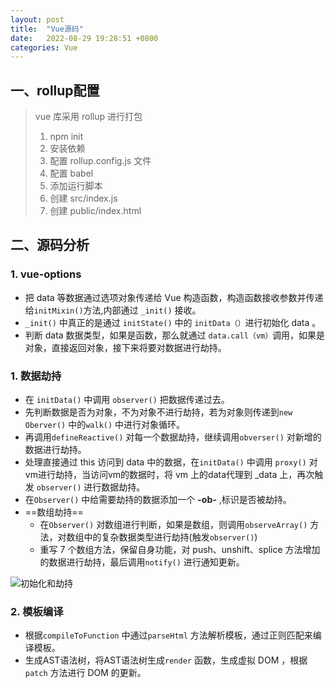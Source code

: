 ```yaml
---
layout: post
title:  "Vue源码"
date:   2022-08-29 19:28:51 +0800
categories: Vue
---
```


## 一、rollup配置

> vue 库采用 rollup 进行打包
>
> 1. npm init
> 2. 安装依赖
> 3. 配置 rollup.config.js 文件
> 4. 配置 babel
> 5. 添加运行脚本
> 6. 创建 src/index.js
> 7. 创建 public/index.html 

## 二、源码分析

###  1. vue-options

+ 把 data 等数据通过选项对象传递给 Vue 构造函数，构造函数接收参数并传递给`initMixin()`方法,内部通过 `_init()` 接收。
+  `_init()` 中真正的是通过 `initState()` 中的 `initData（）`进行初始化 data 。
+ 判断 data 数据类型，如果是函数，那么就通过 `data.call（vm）`调用，如果是对象，直接返回对象，接下来将要对数据进行劫持。

### 1. 数据劫持

+ 在 `initData()` 中调用 `observer()` 把数据传递过去。
+ 先判断数据是否为对象，不为对象不进行劫持，若为对象则传递到`new Oberver()` 中的`walk()` 中进行对象循环。
+ 再调用`defineReactive()` 对每一个数据劫持，继续调用`obverser()` 对新增的数据进行劫持。
+ 处理直接通过 this 访问到 data 中的数据，在`initData()` 中调用 `proxy()` 对vm进行劫持，当访问vm的数据时，将 vm 上的data代理到 _data 上，再次触发 `observer()` 进行数据劫持。
+ 在`Observer()` 中给需要劫持的数据添加一个 **-ob-** ,标识是否被劫持。 
+ ==数组劫持== 
  + 在`Observer()` 对数组进行判断，如果是数组，则调用`observeArray()` 方法，对数组中的复杂数据类型进行劫持(触发`observer()`) 
  + 重写 7 个数组方法，保留自身功能，对 push、unshift、splice 方法增加的数据进行劫持，最后调用`notify()` 进行通知更新。


![初始化和劫持](https://cdn.jsdelivr.net/gh/TCIano/blog_img/importcdn.png)

### 2. 模板编译

+ 根据`compileToFunction` 中通过`parseHtml` 方法解析模板，通过正则匹配来编译模板。
+ 生成AST语法树，将AST语法树生成`render` 函数，生成虚拟 DOM ，根据`patch` 方法进行 DOM 的更新。


